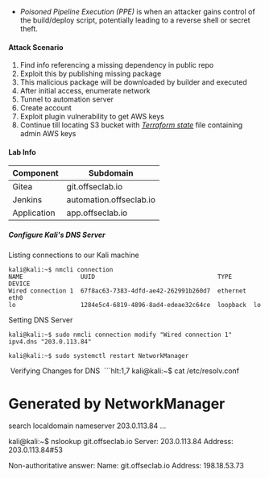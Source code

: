 - _Poisoned Pipeline Execution (PPE)_ is when an attacker gains control of the build/deploy script, potentially leading to a reverse shell or secret theft.

#### Attack Scenario
1. Find info referencing a missing dependency in public repo
2. Exploit this by publishing missing package
3. This malicious package will be downloaded by builder and executed
4. After initial access, enumerate network
5. Tunnel to automation server
6. Create account 
7. Exploit plugin vulnerability to get AWS keys
8. Continue till locating S3 bucket with [_Terraform state_](https://developer.hashicorp.com/terraform/language/state) file containing admin AWS keys

#### Lab Info
|Component|Subdomain|
|---|---|
|Gitea|git.offseclab.io|
|Jenkins|automation.offseclab.io|
|Application|app.offseclab.io|
##### Configure Kali's DNS Server
Listing connections to our Kali machine 
```hlt:1
kali@kali:~$ nmcli connection
NAME                UUID                                  TYPE      DEVICE 
Wired connection 1  67f8ac63-7383-4dfd-ae42-262991b260d7  ethernet  eth0   
lo                  1284e5c4-6819-4896-8ad4-edeae32c64ce  loopback  lo 
```

Setting DNS Server
```hlt:1,3
kali@kali:~$ sudo nmcli connection modify "Wired connection 1" ipv4.dns "203.0.113.84"

kali@kali:~$ sudo systemctl restart NetworkManager
```

 Verifying Changes for DNS
 ```hlt:1,7
kali@kali:~$ cat /etc/resolv.conf
# Generated by NetworkManager
search localdomain
nameserver 203.0.113.84
...

kali@kali:~$ nslookup git.offseclab.io
Server:         203.0.113.84
Address:        203.0.113.84#53

Non-authoritative answer:
Name:   git.offseclab.io
Address: 198.18.53.73
```